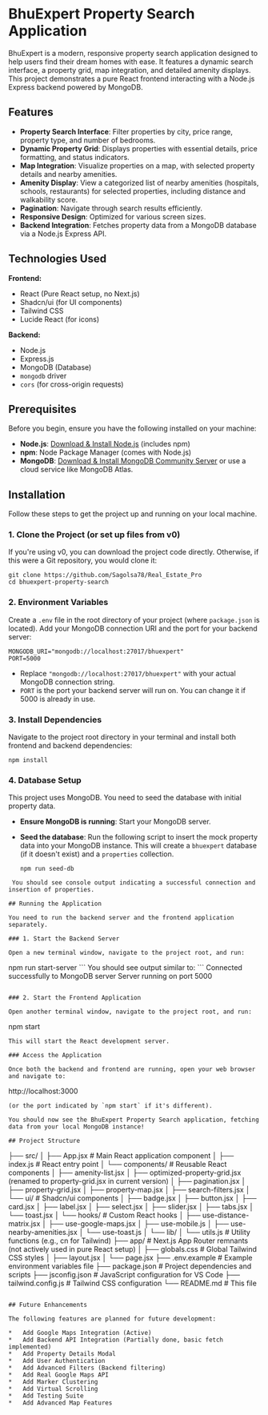 # BhuExpert Property Search Application

BhuExpert is a modern, responsive property search application designed to help users find their dream homes with ease. It features a dynamic search interface, a property grid, map integration, and detailed amenity displays. This project demonstrates a pure React frontend interacting with a Node.js Express backend powered by MongoDB.

## Features

*   **Property Search Interface**: Filter properties by city, price range, property type, and number of bedrooms.
*   **Dynamic Property Grid**: Displays properties with essential details, price formatting, and status indicators.
*   **Map Integration**: Visualize properties on a map, with selected property details and nearby amenities.
*   **Amenity Display**: View a categorized list of nearby amenities (hospitals, schools, restaurants) for selected properties, including distance and walkability score.
*   **Pagination**: Navigate through search results efficiently.
*   **Responsive Design**: Optimized for various screen sizes.
*   **Backend Integration**: Fetches property data from a MongoDB database via a Node.js Express API.

## Technologies Used

**Frontend:**
*   React (Pure React setup, no Next.js)
*   Shadcn/ui (for UI components)
*   Tailwind CSS
*   Lucide React (for icons)

**Backend:**
*   Node.js
*   Express.js
*   MongoDB (Database)
*   `mongodb` driver
*   `cors` (for cross-origin requests)

## Prerequisites

Before you begin, ensure you have the following installed on your machine:

*   **Node.js**: [Download & Install Node.js](https://nodejs.org/en/download/) (includes npm)
*   **npm**: Node Package Manager (comes with Node.js)
*   **MongoDB**: [Download & Install MongoDB Community Server](https://www.mongodb.com/try/download/community) or use a cloud service like MongoDB Atlas.

## Installation

Follow these steps to get the project up and running on your local machine.

### 1. Clone the Project (or set up files from v0)

If you're using v0, you can download the project code directly. Otherwise, if this were a Git repository, you would clone it:

```
git clone https://github.com/Sagolsa78/Real_Estate_Pro
cd bhuexpert-property-search
```

### 2. Environment Variables

Create a `.env` file in the root directory of your project (where `package.json` is located). Add your MongoDB connection URI and the port for your backend server:

```
MONGODB_URI="mongodb://localhost:27017/bhuexpert"
PORT=5000
```
*   Replace `"mongodb://localhost:27017/bhuexpert"` with your actual MongoDB connection string.
*   `PORT` is the port your backend server will run on. You can change it if 5000 is already in use.

### 3. Install Dependencies

Navigate to the project root directory in your terminal and install both frontend and backend dependencies:

```
npm install
```

### 4. Database Setup

This project uses MongoDB. You need to seed the database with initial property data.

*   **Ensure MongoDB is running**: Start your MongoDB server.
*   **Seed the database**: Run the following script to insert the mock property data into your MongoDB instance. This will create a `bhuexpert` database (if it doesn't exist) and a `properties` collection.

    ```
    npm run seed-db
   ```
    You should see console output indicating a successful connection and insertion of properties.

## Running the Application

You need to run the backend server and the frontend application separately.

### 1. Start the Backend Server

Open a new terminal window, navigate to the project root, and run:

```
npm run start-server
\`\`\`
You should see output similar to:
\`\`\`
Connected successfully to MongoDB server
Server running on port 5000


```

### 2. Start the Frontend Application

Open another terminal window, navigate to the project root, and run:

```
npm start
```
This will start the React development server.

### Access the Application

Once both the backend and frontend are running, open your web browser and navigate to:

```
http://localhost:3000


```
(or the port indicated by `npm start` if it's different).

You should now see the BhuExpert Property Search application, fetching data from your local MongoDB instance!

## Project Structure

```
            
├── src/
│   ├── App.jsx             # Main React application component
│   ├── index.js            # React entry point
│   └── components/         # Reusable React components
│       ├── amenity-list.jsx
│       ├── optimized-property-grid.jsx (renamed to property-grid.jsx in current version)
│       ├── pagination.jsx
│       ├── property-grid.jsx
│       ├── property-map.jsx
│       ├── search-filters.jsx
│       └── ui/             # Shadcn/ui components
│           ├── badge.jsx
│           ├── button.jsx
│           ├── card.jsx
│           ├── label.jsx
│           ├── select.jsx
│           ├── slider.jsx
│           ├── tabs.jsx
│           └── toast.jsx
│   └── hooks/              # Custom React hooks
│       ├── use-distance-matrix.jsx
│       ├── use-google-maps.jsx
│       ├── use-mobile.js
│       ├── use-nearby-amenities.jsx
│       └── use-toast.js
│   └── lib/
│       └── utils.js        # Utility functions (e.g., cn for Tailwind)
├── app/                    # Next.js App Router remnants (not actively used in pure React setup)
│   ├── globals.css         # Global Tailwind CSS styles
│   ├── layout.jsx
│   └── page.jsx
├── .env.example            # Example environment variables file
├── package.json            # Project dependencies and scripts
├── jsconfig.json           # JavaScript configuration for VS Code
├── tailwind.config.js      # Tailwind CSS configuration
└── README.md               # This file
```

## Future Enhancements

The following features are planned for future development:

*   Add Google Maps Integration (Active)
*   Add Backend API Integration (Partially done, basic fetch implemented)
*   Add Property Details Modal
*   Add User Authentication
*   Add Advanced Filters (Backend filtering)
*   Add Real Google Maps API
*   Add Marker Clustering
*   Add Virtual Scrolling
*   Add Testing Suite
*   Add Advanced Map Features
